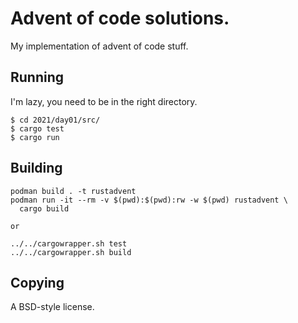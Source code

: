 # Advent of code solutions.

My implementation of advent of code stuff.

## Running

I'm lazy, you need to be in the right directory.

```shell
$ cd 2021/day01/src/
$ cargo test
$ cargo run
```

## Building

```shell
podman build . -t rustadvent
podman run -it --rm -v $(pwd):$(pwd):rw -w $(pwd) rustadvent \
  cargo build

or 

../../cargowrapper.sh test
../../cargowrapper.sh build
```

## Copying

A BSD-style license.
